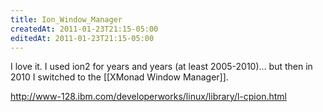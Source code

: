 ```yaml
---
title: Ion_Window_Manager
createdAt: 2011-01-23T21:15-05:00
editedAt: 2011-01-23T21:15-05:00
---
```


I love it. I used ion2 for years and years (at least 2005-2010)... but then in 2010 I switched to the [[XMonad Window Manager]].

http://www-128.ibm.com/developerworks/linux/library/l-cpion.html

